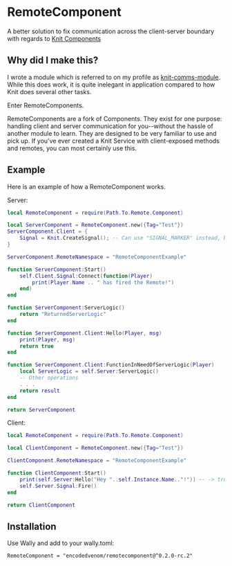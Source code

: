 # RemoteComponent

A better solution to fix communication across the client-server boundary with regards to [Knit Components](https://github.com/Sleitnick/Knit/)

## Why did I make this?

I wrote a module which is referred to on my profile as [knit-comms-module](https://github.com/EncodedVenom/knit-comms-module). While this does work, it is quite inelegant in application compared to how Knit does several other tasks.

Enter RemoteComponents.

RemoteComponents are a fork of Components. They exist for one purpose: handling client and server communication for you--without the hassle of another module to learn. They are designed to be very familiar to use and pick up. If you've ever created a Knit Service with client-exposed methods and remotes, you can most certainly use this.

## Example

Here is an example of how a RemoteComponent works.

Server:
```lua
local RemoteComponent = require(Path.To.Remote.Component)

local ServerComponent = RemoteComponent.new({Tag="Test"})
ServerComponent.Client = {
    Signal = Knit.CreateSignal(); -- Can use "SIGNAL_MARKER" instead, but it's advised to use this method.
}

ServerComponent.RemoteNamespace = "RemoteComponentExample"

function ServerComponent:Start()
    self.Client.Signal:Connect(function(Player)
        print(Player.Name .. " has fired the Remote!")
    end)
end

function ServerComponent:ServerLogic()
    return "ReturnedServerLogic"
end

function ServerComponent.Client:Hello(Player, msg)
    print(Player, msg)
    return true
end

function ServerComponent.Client:FunctionInNeedOfServerLogic(Player)
    local ServerLogic = self.Server:ServerLogic()
    -- Other operations
    . . .
    return result
end

return ServerComponent
```

Client:
```lua
local RemoteComponent = require(Path.To.Remote.Component)

local ClientComponent = RemoteComponent.new({Tag="Test"})

ClientComponent.RemoteNamespace = "RemoteComponentExample"

function ClientComponent:Start()
    print(self.Server:Hello("Hey "..self.Instance.Name.."!")) -- -> true
    self.Server.Signal:Fire()
end

return ClientComponent
```

## Installation

Use Wally and add to your wally.toml:
```
RemoteComponent = "encodedvenom/remotecomponent@^0.2.0-rc.2"
```
